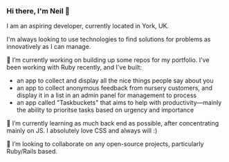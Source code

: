 ### Hi there, I'm Neil 👋

I am an aspiring developer, currently located in York, UK.

I'm always looking to use technologies to find solutions for problems as innovatively as I can manage.

🔭 I’m currently working on building up some repos for my portfolio. I've been working with Ruby recently, and I've built:

- an app to collect and display all the nice things people say about you
- an app to collect anonymous feedback from nursery customers, and display it in a list in an admin panel for management to process
- an app called "Taskbuckets" that aims to help with productivity—mainly the ability to prioritse tasks based on urgency and importance

🌱 I’m currently learning as much back end as possible, after concentrating mainly on JS. I absolutely love CSS and always will :)

👯 I’m looking to collaborate on any open-source projects, particularly Ruby/Rails based.

<!--
**neilgevaux/neilgevaux** is a ✨ _special_ ✨ repository because its `README.md` (this file) appears on your GitHub profile.

Here are some ideas to get you started:

- 🔭 I’m currently working on ...
- 🌱 I’m currently learning ...
- 👯 I’m looking to collaborate on ...
- 🤔 I’m looking for help with ...
- 💬 Ask me about ...
- 📫 How to reach me: ...
- 😄 Pronouns: ...
- ⚡ Fun fact: ...
-->
